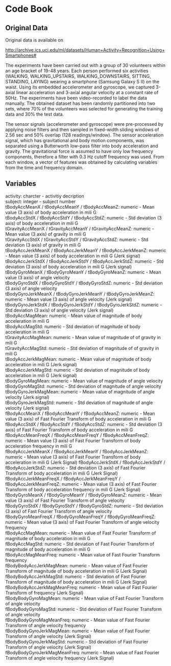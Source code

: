 # Code Book

## Original Data

Original data is available on

http://archive.ics.uci.edu/ml/datasets/Human+Activity+Recognition+Using+Smartphones#

The experiments have been carried out with a group of 30 volunteers within an age bracket of 19-48 years. 
Each person performed six activities (WALKING, WALKING_UPSTAIRS, WALKING_DOWNSTAIRS, SITTING, STANDING, LAYING) 
wearing a smartphone (Samsung Galaxy S II) on the waist. Using its embedded accelerometer and gyroscope, we 
captured 3-axial linear acceleration and 3-axial angular velocity at a constant rate of 50Hz. 
The experiments have been video-recorded to label the data manually. The obtained dataset has been randomly 
partitioned into two sets, where 70% of the volunteers was selected for generating the training data and 30% the 
test data.

The sensor signals (accelerometer and gyroscope) were pre-processed by applying noise filters and then sampled in 
fixed-width sliding windows of 2.56 sec and 50% overlap (128 readings/window). The sensor acceleration signal, 
which has gravitational and body motion components, was separated using a Butterworth low-pass filter into body 
acceleration and gravity. The gravitational force is assumed to have only low frequency components, therefore 
a filter with 0.3 Hz cutoff frequency was used. From each window, a vector of features was obtained by calculating 
variables from the time and frequency domain.

## Variables

activity: charcter - activitiy decription   
subject: integer - subject number   
tBodyAccMeanX / tBodyAccMeanY / tBodyAccMeanZ: numeric - Mean value (3 axis) of body acceleration in mili G   
tBodyAccStdX / tBodyAccStdY / tBodyAccStdZ: numeric - Std deviation (3 axis) of body acceleration in mili G   
tGravityAccMeanX / tGravityAccMeanY / tGravityAccMeanZ: numeric - Mean value (3 axis) of gravity in mili G   
tGravityAccStdX / tGravityAccStdY / tGravityAccStdZ: numeric - Std deviation (3 axis) of gravity in mili G   
tBodyAccJerkMeanX / tBodyAccJerkMeanY / tBodyAccJerkMeanZ: numeric - Mean value (3 axis) of body acceleration in mili G (Jerk signal)   
tBodyAccJerkStdX / tBodyAccJerkStdY / tBodyAccJerkStdZ: numeric - Std deviation (3 axis) of body acceleration in mili G (Jerk signal)   
tBodyGyroMeanX / tBodyGyroMeanY / tBodyGyroMeanZ: numeric - Mean value (3 axis) of angle velocity    
tBodyGyroStdX / tBodyGyroStdY / tBodyGyroStdZ: numeric - Std deviation (3 axis) of  angle velocity   
tBodyGyroJerkMeanX / tBodyGyroJerkMeanY / tBodyGyroJerkMeanZ: numeric - Mean value (3 axis) of angle velocity (Jerk signal)   
tBodyGyroJerkStdX / tBodyGyroJerkStdY / tBodyGyroJerkStdZ: numeric - Std deviation (3 axis) of angle velocity (Jerk signal)   
tBodyAccMagMean: numeric - Mean value of magnitude of body acceleration in mili G   
tBodyAccMagStd: numeric - Std deviation of magnitude of body acceleration in mili G   
tGravityAccMagMean: numeric - Mean value of magnitude of of gravity in mili G   
tGravityAccMagStd: numeric - Std deviation of magnitude of of gravity in mili G   
tBodyAccJerkMagMean: numeric - Mean value of magnitude of body acceleration in mili G (Jerk signal)   
tBodyAccJerkMagStd: numeric - Std deviation of magnitude of body acceleration in mili G (Jerk signal)   
tBodyGyroMagMean: numeric - Mean value of magnitude of angle velocity    
tBodyGyroMagStd: numeric - Std deviation of magnitude of angle velocity    
tBodyGyroJerkMagMean: numeric - Mean value of magnitude of angle velocity (Jerk signal)   
tBodyGyroJerkMagStd: numeric - Std deviation of magnitude of angle velocity (Jerk signal)   
fBodyAccMeanX / fBodyAccMeanY / fBodyAccMeanZ: numeric - Mean value (3 axis) of Fast Fourier Transform of body acceleration in mili G   
fBodyAccStdX / fBodyAccStdY / fBodyAccStdZ: numeric - Std deviation (3 axis) of Fast Fourier Transform of body acceleration in mili G   
fBodyAccMeanFreqX / fBodyAccMeanFreqY / fBodyAccMeanFreqZ: numeric - Mean value (3 axis) of Fast Fourier Transform of body acceleration frequency in mili G   
fBodyAccJerkMeanX / fBodyAccJerkMeanY / fBodyAccJerkMeanZ: numeric - Mean value (3 axis) of Fast Fourier Transform of body acceleration in mili G (Jerk Signal)
fBodyAccJerkStdX / fBodyAccJerkStdY / fBodyAccJerkStdZ: numeric - Std deviation (3 axis) of Fast Fourier Transform of body acceleration in mili G (Jerk Signal)   
fBodyAccJerkMeanFreqX / fBodyAccJerkMeanFreqY / fBodyAccJerkMeanFreqZ: numeric - Mean value (3 axis) of Fast Fourier Transform of body acceleration frequency in mili G (Jerk Signal)   
fBodyGyroMeanX / fBodyGyroMeanY / fBodyGyroMeanZ: numeric - Mean value (3 axis) of Fast Fourier Transform of angle velocity   
fBodyGyroStdX / fBodyGyroStdY / fBodyGyroStdZ: numeric - Std deviation (3 axis) of Fast Fourier Transform of angle velocity   
fBodyGyroMeanFreqX / fBodyGyroMeanFreqY / fBodyGyroMeanFreqZ: numeric - Mean value (3 axis) of Fast Fourier Transform of angle velocity frequency   
fBodyAccMagMean: numeric - Mean value of Fast Fourier Transform of magnitude of body acceleration in mili G   
fBodyAccMagStd: numeric - Std deviation of Fast Fourier Transform of magnitude of body acceleration in mili G   
fBodyAccMagMeanFreq: numeric - Mean value of Fast Fourier Transform frequency   
fBodyBodyAccJerkMagMean: numeric - Mean value of Fast Fourier Transform of magnitude of body acceleration in mili G (Jerk Signal)   
fBodyBodyAccJerkMagStd: numeric - Std deviation of Fast Fourier Transform of magnitude of body acceleration in mili G (Jerk Signal)   
fBodyBodyAccJerkMagMeanFreq: numeric - Mean value of Fast Fourier Transform of frequency (Jerk Signal)   
fBodyBodyGyroMagMean: numeric - Mean value of Fast Fourier Transform of angle velocity    
fBodyBodyGyroMagStd: numeric - Std deviation of Fast Fourier Transform of angle velocity    
fBodyBodyGyroMagMeanFreq: numeric - Mean value of Fast Fourier Transform of angle velocity frequency   
fBodyBodyGyroJerkMagMean: numeric - Mean value of Fast Fourier Transform of angle velocity (Jerk Signal)   
fBodyBodyGyroJerkMagStd: numeric - Std deviation of Fast Fourier Transform of angle velocity (Jerk Signal)   
fBodyBodyGyroJerkMagMeanFreq: numeric - Mean value of Fast Fourier Transform of angle velocity frequency (Jerk Signal)   

